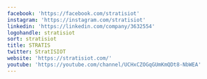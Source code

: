 ```yaml
---
facebook: 'https://facebook.com/stratisiot'
instagram: 'https://instagram.com/stratisiot'
linkedin: 'https://linkedin.com/company/3632554'
logohandle: stratisiot
sort: stratisiot
title: STRATIS
twitter: StratISIOT
website: 'https://stratisiot.com/'
youtube: 'https://youtube.com/channel/UCHxCZOGqGUmKmQDt8-NbWEA'
---
```

